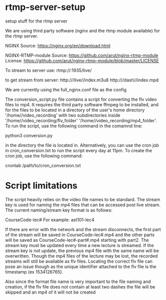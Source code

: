 # rtmp-server-setup
setup stuff for the rtmp server

We are using third party software (nginx and the rtmp module available) for the rtmp server.

NGINX
Source: https://nginx.org/en/download.html

NGINX-RTMP-module
Source: https://github.com/arut/nginx-rtmp-module
License: https://github.com/arut/nginx-rtmp-module/blob/master/LICENSE

To stream to server use:
rtmp://<ip address>:1935/live/<your stream key>

to get stream from server:
http://<ip address>/live/<my-stream-key>/index.m3u8
http://<ip address>/dash/<my-stream-key>/index.mpd

We are currently using the full_nginx.conf file as the config

The conversion_script.py file contains a script for converting the flv video files to mp4. It requires the third party software ffmpeg to be installed, and for the files to be located in a directory of the user's home directory '/home/<username>/video_recording' with two subdirectories inside '/home/<username>/video_recording/flv_folder' '/home/<username>/video_recording/mp4_folder'. 
  To run the script, use the following command in the comamnd line:
  
  python3 conversion.py
  
  in the directory the file is located in.
  Alternatively, you can use the cron job in cron_conversion.txt to run the script every day at 11pm.
  To create the cron job, use the following command:
  
  crontab /path/to/cron_conversion.txt
  
# Script limitations 
The script heavily relies on the video file names to be standard. The stream key is used for naming the mp4 files that can be accessed post live stream. The current naming/stream key format is as follows:

CourseCode-lec#
For example:
ast101-lec4

If there are error with the network and the stream disconnects, the first part of the stream will be saved in CourseCode-lec#.mp4 and the other parts will be saved as CourseCode-lec#-part#.mp4 starting with part2. The stream key must be updated every time a new lecture is streamed.  If the stream key is not update, the previous mp4 file with the same name will be overwritten. Though the mp4 files of the lecture may be lost, the recorded streams will still be available as flv files.
Locating the correct flv file can pose an issue though as the unique identifier attached to the flv file is the timestamp (ex 1534126765).

Also since the format file name is very important to the file naming and creation, if the flv file does not contain at least two dashes the file will be skipped and an mp4 of it will not be created 
